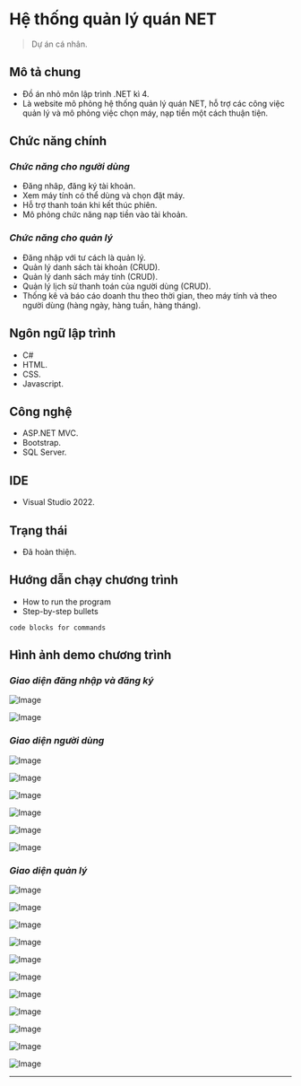 # Hệ thống quản lý quán NET

> Dự án cá nhân.

## Mô tả chung

* Đồ án nhỏ môn lập trình .NET kì 4.
* Là website mô phỏng hệ thống quản lý quán NET, hỗ trợ các công việc quản lý và mô phỏng việc chọn máy, nạp tiền một cách thuận tiện.

## Chức năng chính

### _Chức năng cho người dùng_

* Đăng nhâp, đăng ký tài khoản.
* Xem máy tính có thể dùng và chọn đặt máy.
* Hỗ trợ thanh toán khi kết thúc phiên.
* Mô phỏng chức năng nạp tiền vào tài khoản.

### _Chức năng cho quản lý_

* Đăng nhập với tư cách là quản lý.
* Quản lý danh sách tài khoản (CRUD).
* Quản lý danh sách máy tính (CRUD).
* Quản lý lịch sử thanh toán của người dùng (CRUD).
* Thống kê và báo cáo doanh thu theo thời gian, theo máy tính và theo người dùng (hàng ngày, hàng tuần, hàng tháng).

## Ngôn ngữ lập trình

* C#
* HTML.
* CSS.
* Javascript.

## Công nghệ

* ASP.NET MVC.
* Bootstrap.
* SQL Server.

## IDE

* Visual Studio 2022.

## Trạng thái

* Đã hoàn thiện.

## Hướng dẫn chạy chương trình

* How to run the program
* Step-by-step bullets
```
code blocks for commands
```

## Hình ảnh demo chương trình

### _Giao diện đăng nhập và đăng ký_

![Image](https://github.com/user-attachments/assets/75b931ee-5975-4dcb-a758-466392c05f1d)

![Image](https://github.com/user-attachments/assets/8363e4c3-b259-4326-8067-c5171e4c0a52)

### _Giao diện người dùng_

![Image](https://github.com/user-attachments/assets/11e7d1c8-b56d-456e-8675-c2654d3900b9)

![Image](https://github.com/user-attachments/assets/942d593e-8b8b-453c-ae4a-576216db3ea9)

![Image](https://github.com/user-attachments/assets/1264e399-283a-469e-8390-3ca91c91fab6)

![Image](https://github.com/user-attachments/assets/547426fc-4e8a-4a13-b806-1f0c680c6255)

![Image](https://github.com/user-attachments/assets/ead2cf19-6da4-4395-a963-f8b019138fae)

![Image](https://github.com/user-attachments/assets/9d62240d-6285-4f68-86d2-022b5a838cbc)

### _Giao diện quản lý_

![Image](https://github.com/user-attachments/assets/cbddbd21-973a-4403-a17d-156be7ae39f6)

![Image](https://github.com/user-attachments/assets/ad8fd02e-4ac9-454c-b800-9b592149f6b4)

![Image](https://github.com/user-attachments/assets/64e1679a-7e72-442b-95d1-0e672f9c8630)

![Image](https://github.com/user-attachments/assets/a950f28d-a8ce-4e57-9dff-33eec834c6b7)

![Image](https://github.com/user-attachments/assets/e697de23-1673-43a8-b662-6cbfa93d5251)

![Image](https://github.com/user-attachments/assets/79196aa2-dee3-4ce5-a7eb-0aa718c9712a)

![Image](https://github.com/user-attachments/assets/1875b639-c4b1-4fb6-bf0b-6d2163bf9eea)

![Image](https://github.com/user-attachments/assets/714ccdee-77fc-42ff-bd12-2a56064cc282)

![Image](https://github.com/user-attachments/assets/650da029-8a95-44f2-885f-6077422e4360)

![Image](https://github.com/user-attachments/assets/ae83b18e-5bad-477f-8f61-2a86927cb19f)

![Image](https://github.com/user-attachments/assets/b7685b82-8ae1-42a1-bc0d-b029fe6c3c7e)

---
